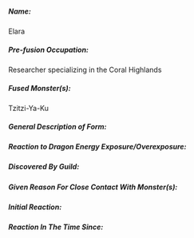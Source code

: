 ---
---
##### Name:
Elara
##### Pre-fusion Occupation:
Researcher specializing in the Coral Highlands
##### Fused Monster(s):
Tzitzi-Ya-Ku
##### General Description of Form:

##### Reaction to Dragon Energy Exposure/Overexposure:

##### Discovered By Guild:

##### Given Reason For Close Contact With Monster(s):

##### Initial Reaction:

##### Reaction In The Time Since:


